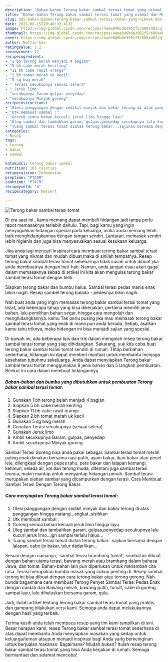 ```yaml
---
description: "Bahan-bahan Terong bakar sambal terasi tomat yang nikmat dan Mudah Dibuat"
title: "Bahan-bahan Terong bakar sambal terasi tomat yang nikmat dan Mudah Dibuat"
slug: 265-bahan-bahan-terong-bakar-sambal-terasi-tomat-yang-nikmat-dan-mudah-dibuat
date: 2021-06-15T20:40:33.413Z
image: https://img-global.cpcdn.com/recipes/4aee046bde3961f5/680x482cq70/terong-bakar-sambal-terasi-tomat-foto-resep-utama.jpg
thumbnail: https://img-global.cpcdn.com/recipes/4aee046bde3961f5/680x482cq70/terong-bakar-sambal-terasi-tomat-foto-resep-utama.jpg
cover: https://img-global.cpcdn.com/recipes/4aee046bde3961f5/680x482cq70/terong-bakar-sambal-terasi-tomat-foto-resep-utama.jpg
author: Nettie Cox
ratingvalue: 3.2
reviewcount: 12
recipeingredient:
- "1 bh terong belah menjadi 4 bagian"
- "5 bh cabe merah keriting"
- "11 bh cabe rawit orange"
- "2 bh tomat merah uk kecil"
- "5 sg bwg merah"
- " Terasi secukupnya sesuai selera"
- " Jeruk limo"
- "secukupnya Garam gulpas penyedap"
- "secukupnya Minyak goreng"
recipeinstructions:
- "Olesi panggangan dengan sedikit minyak dan bakar terong di atas panggangan hingga matang...angkat..sisihkan"
- "Utk membuat sambal :"
- "Goreng semua bahan kecuali jeruk limo hingga layu"
- "Uleg sambal dan tambahkan garam, gulpas,penyedap secukupnya lalu kucuri jeruk limo...jgn sampai terlalu halus..."
- "Tuang sambal terasi tomat diatas terong bakar...sajikan bersama dengan lalapan, cabe ijo bakar, telur dadar/ikan..."
categories:
- Resep
tags:
- terong
- bakar
- sambal

katakunci: terong bakar sambal 
nutrition: 163 calories
recipecuisine: Indonesian
preptime: "PT28M"
cooktime: "PT47M"
recipeyield: "4"
recipecategory: Dessert

---
```



![Terong bakar sambal terasi tomat](https://img-global.cpcdn.com/recipes/4aee046bde3961f5/680x482cq70/terong-bakar-sambal-terasi-tomat-foto-resep-utama.jpg)

Di era  saat ini , kamu memang dapat membeli hidangan jadi tanpa perlu repot memasaknya terlebih dahulu. Tapi, bagi kamu yang ingin menyuguhkan hidangan special pada keluarga, maka anda memang lebih baik menghidangkannya dengan tangan sendiri. Lantaran, memasak sendiri lebih higienis dan juga bisa menyesuaikan sesuai kesukaan keluarga.

Jika anda lagi mencari inspirasi cara membuat terong bakar sambal terasi tomat yang nikmat dan mudah dibuat,maka di sinilah tempatnya. Resep terong bakar sambal terasi tomat  sebenarnya tidak susah untuk dibuat jika anda membuatnya dengan hati-hati. Namun, anda jangan risau akan gagal dalam memasaknya 
sebab di artikel ini kita akan mengulas terong bakar sambal terasi tomat dengan teliti.  

Siapkan terong bakar dan bumbu halus. Sambal terasi pedas manis enak bikin nagih. Resep sambel terong balado - pedesnya bikin nagih.

Nah buat anda yang ingin memasak terong bakar sambal terasi tomat yang lezat, ada beberapa tahap yang bisa dikerjakan, pertama memilih jenis bahan, lalu pemilihan bahan segar, hingga cara mengolah dan menghidangkannya. kamu Tak perlu pusing jika mau memasak terong bakar sambal terasi tomat yang enak di mana pun anda berada. Sebab, asalkan kamu  tahu triknya, maka hidangan ini bisa menjadi sajian yang spesial.

Di bawah ini, ada beberapa tips dan trik dalam mengolah resep terong bakar sambal terasi tomat yang siap dihidangkan. Sekarang, yuk kita coba buat terong bakar sambal terasi tomat sendiri di rumah. Tetap berbahan sederhana, hidangan ini dapat memberi manfaat untuk membantu menjaga kesehatan tubuhmu sekeluarga. Anda dapat menyiapkan Terong bakar sambal terasi tomat menggunakan 9 jenis bahan dan 5 langkah pembuatan. Berikut ini cara dalam membuat hidangannya.

<!--inarticleads1-->

##### Bahan-bahan dan bumbu yang dibutuhkan untuk pembuatan Terong bakar sambal terasi tomat:

1. Gunakan 1 bh terong belah menjadi 4 bagian
1. Siapkan 5 bh cabe merah keriting
1. Siapkan 11 bh cabe rawit orange
1. Siapkan 2 bh tomat merah uk kecil
1. Gunakan 5 sg bwg merah
1. Gunakan  Terasi secukupnya (sesuai selera)
1. Gunakan  Jeruk limo
1. Ambil secukupnya Garam, gulpas, penyedap
1. Ambil secukupnya Minyak goreng


Sambal Terasi Goreng bisa anda pakai sebagai. Sambal terasi tomat merah paling enak dimakan bersama nasi putih, ayam bakar, ikan bakar atau pecel lele, dilengkapi dengan pepes tahu, pete bakar dan lalapan kemangi, ketimun, selada air, kol dan terong muda, ditemani juga sambal terasi leunca, makin mantap untuk menyantap hidangan penuh. Sambal terasi merupakan olahan sambal yang dicampurkan dengan terasi. Cara Membuat Sambal Terasi Dengan Terong Bakar. 

<!--inarticleads2-->

##### Cara menyiapkan Terong bakar sambal terasi tomat:

1. Olesi panggangan dengan sedikit minyak dan bakar terong di atas panggangan hingga matang...angkat..sisihkan
1. Utk membuat sambal :
1. Goreng semua bahan kecuali jeruk limo hingga layu
1. Uleg sambal dan tambahkan garam, gulpas,penyedap secukupnya lalu kucuri jeruk limo...jgn sampai terlalu halus...
1. Tuang sambal terasi tomat diatas terong bakar...sajikan bersama dengan lalapan, cabe ijo bakar, telur dadar/ikan...


Sesuai dengan namanya, &#39;sambal terasi brambang tomat&#39;, sambal ini dibuat dengan bahan utama terasi, bawang merah atau brambang dalam bahasa Jawa, dan tomat. Bahan-bahan lain pun diperlukan untuk menambah cita rasa. Terasi merupakan bumbu masak yang cukup penting di. Resep sambal terong ini bisa dibuat dengan cara terong bakar atau terong goreng. Nah bunda bagaimana cara membuat Terong Penyet Sambal Terasi Pedas Enak dengan mudah dan Bawang merah, bawang putih, tomat, cabe di goreng sampai layu, lalu dihaluskan bersama garam, gula. 

Jadi, itulah artikel tentang  terong bakar sambal terasi tomat  yang praktis dan gampang dilakukan versi kami. Semoga anda dapat melakukannya dengan hasil yang terbaik. 

Terima kasih anda telah membaca resep yang tim kami tampilkan di sini. Besar harapan kami, resep  Terong bakar sambal terasi tomat sederhana di atas dapat membantu Anda menyiapkan masakan yang sedap untuk keluarga/teman ataupun menjadi inspirasi bagi Anda yang berkeinginan untuk berjualan makanan. Bagaimana? Mudah bukan? Itulah resep terong bakar sambal terasi tomat yang bisa Anda kerjakan di rumah. Semoga bermanfaat dan selamat mencoba!

